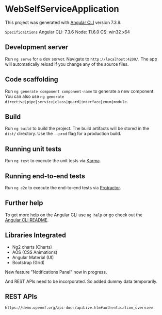 # WebSelfServiceApplication

This project was generated with [Angular CLI](https://github.com/angular/angular-cli) version 7.3.9.

`Specificaitions`
Angular CLI: 7.3.6
Node: 11.6.0
OS: win32 x64

## Development server

Run `ng serve` for a dev server. Navigate to `http://localhost:4200/`. The app will automatically reload if you change any of the source files.

## Code scaffolding

Run `ng generate component component-name` to generate a new component. You can also use `ng generate directive|pipe|service|class|guard|interface|enum|module`.

## Build

Run `ng build` to build the project. The build artifacts will be stored in the `dist/` directory. Use the `--prod` flag for a production build.

## Running unit tests

Run `ng test` to execute the unit tests via [Karma](https://karma-runner.github.io).

## Running end-to-end tests

Run `ng e2e` to execute the end-to-end tests via [Protractor](http://www.protractortest.org/).

## Further help

To get more help on the Angular CLI use `ng help` or go check out the [Angular CLI README](https://github.com/angular/angular-cli/blob/master/README.md).

## Libraries Integrated

+ Ng2 charts (Charts)
+ AOS (CSS Animations)
+ Angular Material (UI)
+ Bootstrap (Grid)

New feature "Notifications Panel" now in progress.

And REST APIs need to be incorporated. So added dummy data temporarily.

## REST APIs

`https://demo.openmf.org/api-docs/apiLive.htm#authentication_overview`

